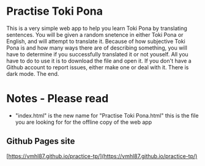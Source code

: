 # Practise Toki Pona
This is a very simple web app to help you learn Toki Pona by translating sentences.
You will be given a random snetence in either Toki Pona or English, and will attempt to translate it. Because of how subjective Toki Pona is and how many ways there are of describing something, you will have to determine if you successfully translated it or not youself. All you have to do to use it is to download the file and open it. If you don't have a Github account to report issues, either make one or deal with it. There is dark mode. The end.

# Notes - Please read
- "index.html" is the new name for "Practise Toki Pona.html" this is the file you are looking for for the offline copy of the web app 


## Github Pages site
[https://vmhl87.github.io/practice-tp/](https://vmhl87.github.io/practice-tp/)

